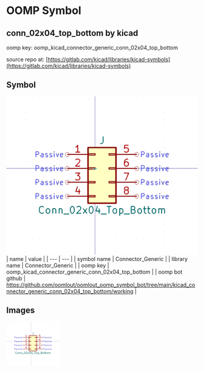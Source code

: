 # OOMP Symbol  
## conn_02x04_top_bottom  by kicad  
  
oomp key: oomp_kicad_connector_generic_conn_02x04_top_bottom  
  
source repo at: [https://gitlab.com/kicad/libraries/kicad-symbols](https://gitlab.com/kicad/libraries/kicad-symbols)  
## Symbol  
  
[![working.png](working_600.png)](working.png)  
| name | value | 
| --- | --- | 
| symbol name | Connector_Generic | 
| library name | Connector_Generic | 
| oomp key | oomp_kicad_connector_generic_conn_02x04_top_bottom | 
| oomp bot github | https://github.com/oomlout/oomlout_oomp_symbol_bot/tree/main/kicad_connector_generic_conn_02x04_top_bottom/working | 
## Images  
  
[![working.png](working_140.png)](working.png)  
